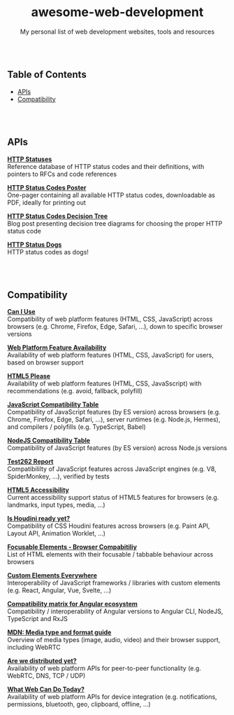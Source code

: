 <div align="center">

# awesome-web-development

My personal list of web development websites, tools and resources

</div>

<br><br>

## Table of Contents

- [APIs](#apis)
- [Compatibility](#compatibility)

<br><br>

## APIs

**[HTTP Statuses](https://httpstatuses.com)**<br>
Reference database of HTTP status codes and their definitions, with pointers to RFCs and code references

**[HTTP Status Codes Poster](https://www.steveschoger.com/status-code-poster)**<br>
One-pager containing all available HTTP status codes, downloadable as PDF, ideally for printing out

**[HTTP Status Codes Decision Tree](https://www.codetinkerer.com/2015/12/04/choosing-an-http-status-code.html)**<br>
Blog post presenting decision tree diagrams for choosing the proper HTTP status code

**[HTTP Status Dogs](https://httpstatusdogs.com)**<br>
HTTP status codes as dogs!

<br><br>

## Compatibility

**[Can I Use](https://caniuse.com)**<br>
Compatibility of web platform features (HTML, CSS, JavaScript) across browsers (e.g. Chrome, Firefox, Edge, Safari, ...), down to specific browser versions

**[Web Platform Feature Availability](https://paulirish.github.io/web-feature-availability)**<br>
Availability of web platform features (HTML, CSS, JavaScript) for users, based on browser support

**[HTML5 Please](https://html5please.com)**<br>
Availability of web platform features (HTML, CSS, JavaSscript) with recommendations (e.g. avoid, fallback, polyfill)

**[JavaScript Compatibility Table](https://kangax.github.io/compat-table)**<br>
Compatibility of JavaScript features (by ES version) across browsers (e.g. Chrome, Firefox, Edge, Safari, ...), server runtimes (e.g. Node.js, Hermes), and compilers / polyfills (e.g. TypeScript, Babel)

**[NodeJS Compatibility Table](https://node.green)**<br>
Compatibility of JavaScript features (by ES version) across Node.js versions

**[Test262 Report](https://test262.report)**<br>
Compatibililty of JavaScript features across JavaScript engines (e.g. V8, SpiderMonkey, ...), verified by tests

**[HTML5 Accessibility](http://html5accessibility.com)**<br>
Current accessibility support status of HTML5 features for browsers (e.g. landmarks, input types, media, ...)

**[Is Houdini ready yet?](https://ishoudinireadyyet.com)**<br>
Compatibility of CSS Houdini features across browsers (e.g. Paint API, Layout API, Animation Worklet, ...)

**[Focusable Elements - Browser Compabitiliy](https://allyjs.io/data-tables/focusable.html)**<br>
List of HTML elements with their focusable / tabbable behaviour across browsers

**[Custom Elements Everywhere](https://custom-elements-everywhere.com)**<br>
Interoperability of JavaScript frameworks / libraries with custom elements (e.g. React, Angular, Vue, Svelte, ...)

**[Compatibility matrix for Angular ecosystem](https://gist.github.com/LayZeeDK/c822cc812f75bb07b7c55d07ba2719b3)**<br>
Compatibility / interoperability of Angular versions to Angular CLI, NodeJS, TypeScript and RxJS

**[MDN: Media type and format guide](https://developer.mozilla.org/en-US/docs/Web/Media/Formats)**<br>
Overview of media types (image, audio, video) and their browser support, including WebRTC

**[Are we distributed yet?](https://arewedistributedyet.com)**<br>
Availability of web platform APIs for peer-to-peer functionality (e.g. WebRTC, DNS, TCP / UDP)

**[What Web Can Do Today?](https://whatwebcando.today)**<br>
Availability of web platform APIs for device integration (e.g. notifications, permissions, bluetooth, geo, clipboard, offline, ...)
